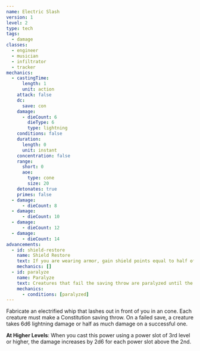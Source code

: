 ```yaml
---
name: Electric Slash
version: 1
level: 2
type: tech
tags:
  - damage
classes:
  - engineer
  - musician
  - infiltrator
  - tracker
mechanics:
  - castingTime:
      length: 1
      unit: action
    attack: false
    dc:
      save: con
    damage:
      - dieCount: 6
        dieType: 6
        type: lightning
    conditions: false
    duration:
      length: 0
      unit: instant
    concentration: false
    range:
      short: 0
      aoe:
        type: cone
        size: 20
    detonates: true
    primes: false
  - damage:
      - dieCount: 8
  - damage:
      - dieCount: 10
  - damage:
      - dieCount: 12
  - damage:
      - dieCount: 14
advancements:
  - id: shield-restore
    name: Shield Restore
    text: If you are wearing armor, gain shield points equal to half of your damage roll.
    mechanics: []
  - id: paralyze
    name: Paralyze
    text: Creatures that fail the saving throw are paralyzed until the end of their next turn.
    mechanics:
      - conditions: [paralyzed]
---
```

Fabricate an electrified whip that lashes out in front of you in an <me-distance length="20" adj /> cone. Each creature must make a Constitution saving
throw. On a failed save, a creature takes 6d6 lightning damage or half as much damage on a successful one.

__At Higher Levels__: When you cast this power using a power slot of 3rd level or higher, the damage increases by 2d6 for
each power slot above the 2nd.
